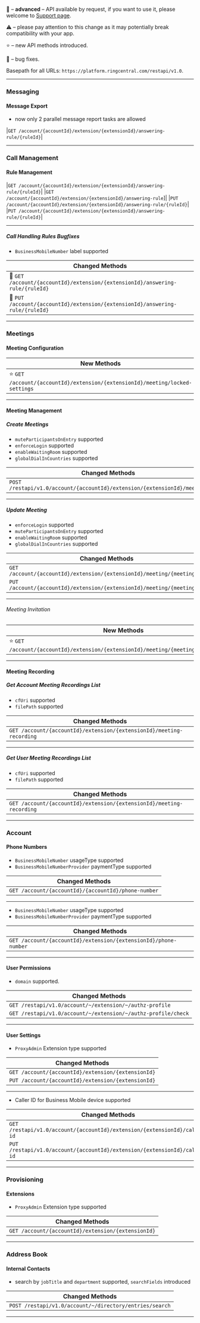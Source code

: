 
🔐 – **advanced** – API available by request, if you want to use it, please welcome to [Support page](https://developers.ringcentral.com/support.html).

⚠️ – please pay attention to this change as it may potentially break compatibility with your app.

⭐️ – new API methods introduced.

🔧 – bug fixes.

Basepath for all URLs: `https://platform.ringcentral.com/restapi/v1.0`.

---

### Messaging

#### Message Export

* now only 2 parallel message report tasks are allowed

|`GET /account/{accountId}/extension/{extensionId}/answering-rule/{ruleId}`|

---

### Call Management 

#### Rule Management

|`GET /account/{accountId}/extension/{extensionId}/answering-rule/{ruleId}`|
|`GET /account/{accountId}/extension/{extensionId}/answering-rule`]|
|`PUT /account/{accountId}/extension/{extensionId}/answering-rule/{ruleId}`|
|`PUT /account/{accountId}/extension/{extensionId}/answering-rule/{ruleId}`|

---

##### Call Handling Rules Bugfixes

* `BusinessMobileNumber` label supported

|Changed Methods|
|-----------|
|🔧 `GET /account/{accountId}/extension/{extensionId}/answering-rule/{ruleId}`|
|🔧 `PUT /account/{accountId}/extension/{extensionId}/answering-rule/{ruleId}`|

---

### Meetings

#### Meeting Configuration

|New Methods|
|-----------|
|⭐️ `GET /account/{accountId}/extension/{extensionId}/meeting/locked-settings`|

---

#### Meeting Management 

##### Create Meetings

* `muteParticipantsOnEntry` supported
* `enforceLogin` supported
* `enableWaitingRoom` supported
* `globalDialInCountries` supported


|Changed Methods|
|-----------|
|`POST /restapi/v1.0/account/{accountId}/extension/{extensionId}/meeting`|

---

##### Update Meeting

* `enforceLogin` supported
* `muteParticipantsOnEntry` supported
* `enableWaitingRoom` supported
* `globalDialInCountries` supported


|Changed Methods|
|-----------|
|`GET /account/{accountId}/extension/{extensionId}/meeting/{meetingId}`|
|`PUT /account/{accountId}/extension/{extensionId}/meeting/{meetingId}`|

---

###### Meeting Invitation 

|New Methods|
|-----------|
|⭐️ `GET /account/{accountId}/extension/{extensionId}/meeting/{meetingId}/invitation`|

---

#### Meeting Recording

##### Get Account Meeting Recordings List

* `cfUri` supported
* `filePath` supported

|Changed Methods|
|-----------|
|`GET /account/{accountId}/extension/{extensionId}/meeting-recording`|

---

##### Get User Meeting Recordings List

* `cfUri` supported
* `filePath` supported

|Changed Methods|
|-----------|
|`GET /account/{accountId}/extension/{extensionId}/meeting-recording`|

---

### Account 

#### Phone Numbers

* `BusinessMobileNumber` usageType supported
* `BusinessMobileNumberProvider` paymentType supported

|Changed Methods|
|-----------|
|`GET /account/{accountId}/{accountId}/phone-number`|

---

* `BusinessMobileNumber` usageType supported
* `BusinessMobileNumberProvider` paymentType supported

|Changed Methods|
|-----------|
|`GET /account/{accountId}/extension/{extensionId}/phone-number`|

---

#### User Permissions

* `domain` supported.

|Changed Methods|
|---------------|
|`GET /restapi/v1.0/account/~/extension/~/authz-profile`|
|`GET /restapi/v1.0/account/~/extension/~/authz-profile/check`|

---

#### User Settings

* `ProxyAdmin` Extension type supported

|Changed Methods|
|---------------|
|`GET /account/{accountId}/extension/{extensionId}`|
|`PUT /account/{accountId}/extension/{extensionId}`|

---

* Caller ID for Business Mobile device supported

|Changed Methods|
|---------------|
|`GET /restapi/v1.0/account/{accountId}/extension/{extensionId}/caller-id`|
|`PUT /restapi/v1.0/account/{accountId}/extension/{extensionId}/caller-id`|

---

### Provisioning

#### Extensions
* `ProxyAdmin` Extension type supported

|Changed Methods|
|---------------|
|`GET /account/{accountId}/extension/{extensionId}`|

---

### Address Book

#### Internal Contacts
* search by `jobTitle` and `department` supported, `searchFields` introduced

|Changed Methods|
|-----------|
|`POST /restapi/v1.0/account/~/directory/entries/search`|

---
